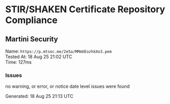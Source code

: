# STIR/SHAKEN Certificate Repository Compliance

## Martini Security

Name: `https://p.mtsec.me/2e5a/MMmUEozhkXo3.pem`\
Tested At: 18 Aug 25 21:02 UTC\
Time: 127ms

### Issues

no warning, or error, or notice date level issues were found

Generated: 18 Aug 25 21:13 UTC